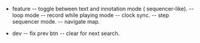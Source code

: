- feature
-- toggle between text and innotation mode ( sequencer-like).
-- loop mode
-- record while playing mode
-- clock sync.
-- step sequencer mode.
-- navigate map.


- dev
-- fix prev btn
-- clear for next search.

